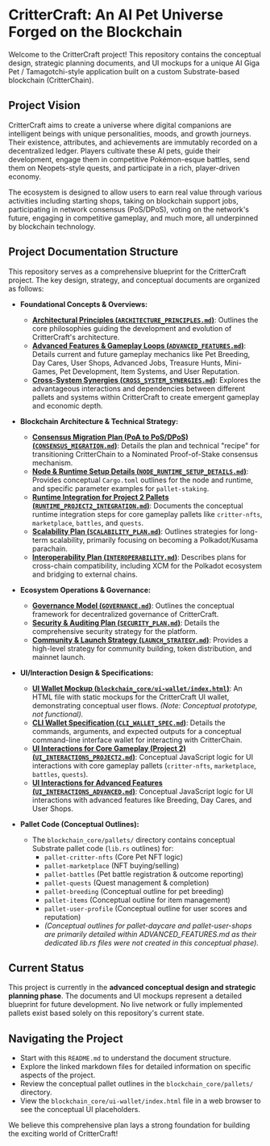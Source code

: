 # CritterCraft: An AI Pet Universe Forged on the Blockchain

Welcome to the CritterCraft project! This repository contains the conceptual design, strategic planning documents, and UI mockups for a unique AI Giga Pet / Tamagotchi-style application built on a custom Substrate-based blockchain (CritterChain).

## Project Vision

CritterCraft aims to create a universe where digital companions are intelligent beings with unique personalities, moods, and growth journeys. Their existence, attributes, and achievements are immutably recorded on a decentralized ledger. Players cultivate these AI pets, guide their development, engage them in competitive Pokémon-esque battles, send them on Neopets-style quests, and participate in a rich, player-driven economy.

The ecosystem is designed to allow users to earn real value through various activities including starting shops, taking on blockchain support jobs, participating in network consensus (PoS/DPoS), voting on the network's future, engaging in competitive gameplay, and much more, all underpinned by blockchain technology.

## Project Documentation Structure

This repository serves as a comprehensive blueprint for the CritterCraft project. The key design, strategy, and conceptual documents are organized as follows:

*   **Foundational Concepts & Overviews:**
    *   [**Architectural Principles (`ARCHITECTURE_PRINCIPLES.md`)**](./ARCHITECTURE_PRINCIPLES.md): Outlines the core philosophies guiding the development and evolution of CritterCraft's architecture.
    *   [**Advanced Features & Gameplay Loops (`ADVANCED_FEATURES.md`)**](./ADVANCED_FEATURES.md): Details current and future gameplay mechanics like Pet Breeding, Day Cares, User Shops, Advanced Jobs, Treasure Hunts, Mini-Games, Pet Development, Item Systems, and User Reputation.
    *   [**Cross-System Synergies (`CROSS_SYSTEM_SYNERGIES.md`)**](./CROSS_SYSTEM_SYNERGIES.md): Explores the advantageous interactions and dependencies between different pallets and systems within CritterCraft to create emergent gameplay and economic depth.

*   **Blockchain Architecture & Technical Strategy:**
    *   [**Consensus Migration Plan (PoA to PoS/DPoS) (`CONSENSUS_MIGRATION.md`)**](./CONSENSUS_MIGRATION.md): Details the plan and technical "recipe" for transitioning CritterChain to a Nominated Proof-of-Stake consensus mechanism.
    *   [**Node & Runtime Setup Details (`NODE_RUNTIME_SETUP_DETAILS.md`)**](./NODE_RUNTIME_SETUP_DETAILS.md): Provides conceptual `Cargo.toml` outlines for the node and runtime, and specific parameter examples for `pallet-staking`.
    *   [**Runtime Integration for Project 2 Pallets (`RUNTIME_PROJECT2_INTEGRATION.md`)**](./RUNTIME_PROJECT2_INTEGRATION.md): Documents the conceptual runtime integration steps for core gameplay pallets like `critter-nfts`, `marketplace`, `battles`, and `quests`.
    *   [**Scalability Plan (`SCALABILITY_PLAN.md`)**](./SCALABILITY_PLAN.md): Outlines strategies for long-term scalability, primarily focusing on becoming a Polkadot/Kusama parachain.
    *   [**Interoperability Plan (`INTEROPERABILITY.md`)**](./INTEROPERABILITY.md): Describes plans for cross-chain compatibility, including XCM for the Polkadot ecosystem and bridging to external chains.

*   **Ecosystem Operations & Governance:**
    *   [**Governance Model (`GOVERNANCE.md`)**](./GOVERNANCE.md): Outlines the conceptual framework for decentralized governance of CritterCraft.
    *   [**Security & Auditing Plan (`SECURITY_PLAN.md`)**](./SECURITY_PLAN.md): Details the comprehensive security strategy for the platform.
    *   [**Community & Launch Strategy (`LAUNCH_STRATEGY.md`)**](./LAUNCH_STRATEGY.md): Provides a high-level strategy for community building, token distribution, and mainnet launch.

*   **UI/Interaction Design & Specifications:**
    *   [**UI Wallet Mockup (`blockchain_core/ui-wallet/index.html`)**](./blockchain_core/ui-wallet/index.html): An HTML file with static mockups for the CritterCraft UI wallet, demonstrating conceptual user flows. *(Note: Conceptual prototype, not functional).*
    *   [**CLI Wallet Specification (`CLI_WALLET_SPEC.md`)**](./CLI_WALLET_SPEC.md): Details the commands, arguments, and expected outputs for a conceptual command-line interface wallet for interacting with CritterChain.
    *   [**UI Interactions for Core Gameplay (Project 2) (`UI_INTERACTIONS_PROJECT2.md`)**](./UI_INTERACTIONS_PROJECT2.md): Conceptual JavaScript logic for UI interactions with core gameplay pallets (`critter-nfts`, `marketplace`, `battles`, `quests`).
    *   [**UI Interactions for Advanced Features (`UI_INTERACTIONS_ADVANCED.md`)**](./UI_INTERACTIONS_ADVANCED.md): Conceptual JavaScript logic for UI interactions with advanced features like Breeding, Day Cares, and User Shops.

*   **Pallet Code (Conceptual Outlines):**
    *   The `blockchain_core/pallets/` directory contains conceptual Substrate pallet code (`lib.rs` outlines) for:
        *   `pallet-critter-nfts` (Core Pet NFT logic)
        *   `pallet-marketplace` (NFT buying/selling)
        *   `pallet-battles` (Pet battle registration & outcome reporting)
        *   `pallet-quests` (Quest management & completion)
        *   `pallet-breeding` (Conceptual outline for pet breeding)
        *   `pallet-items` (Conceptual outline for item management)
        *   `pallet-user-profile` (Conceptual outline for user scores and reputation)
        *   *(Conceptual outlines for pallet-daycare and pallet-user-shops are primarily detailed within ADVANCED_FEATURES.md as their dedicated lib.rs files were not created in this conceptual phase).*

## Current Status

This project is currently in the **advanced conceptual design and strategic planning phase**. The documents and UI mockups represent a detailed blueprint for future development. No live network or fully implemented pallets exist based solely on this repository's current state.

## Navigating the Project

*   Start with this `README.md` to understand the document structure.
*   Explore the linked markdown files for detailed information on specific aspects of the project.
*   Review the conceptual pallet outlines in the `blockchain_core/pallets/` directory.
*   View the `blockchain_core/ui-wallet/index.html` file in a web browser to see the conceptual UI placeholders.

We believe this comprehensive plan lays a strong foundation for building the exciting world of CritterCraft!
